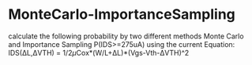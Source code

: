 # MonteCarlo-ImportanceSampling
calculate the following probability by two different methods Monte Carlo and Importance Sampling P(IDS>=275uA)
using the current Equation: 
IDS(ΔL,ΔVTH) = 1/2*μ*Cox*(W/L+ΔL)*(Vgs-Vth-ΔVTH)^2
